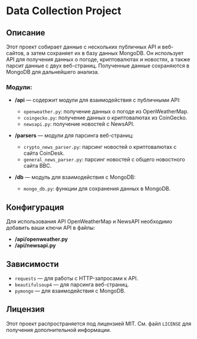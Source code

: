 # Data Collection Project

## Описание

Этот проект собирает данные с нескольких публичных API и веб-сайтов, а затем сохраняет их в базу данных MongoDB. Он использует API для получения данных о погоде, криптовалютах и новостях, а также парсит данные с двух веб-страниц. Полученные данные сохраняются в MongoDB для дальнейшего анализа.

### Модули:

- **/api** — содержит модули для взаимодействия с публичными API:
  - `openweather.py`: получение данных о погоде из OpenWeatherMap.
  - `coingecko.py`: получение данных о криптовалютах из CoinGecko.
  - `newsapi.py`: получение новостей с NewsAPI.
  
- **/parsers** — модули для парсинга веб-страниц:
  - `crypto_news_parser.py`: парсинг новостей о криптовалютах с сайта CoinDesk.
  - `general_news_parser.py`: парсинг новостей с общего новостного сайта BBC.

- **/db** — модуль для взаимодействия с MongoDB:
  - `mongo_db.py`: функции для сохранения данных в MongoDB.

## Конфигурация

Для использования API OpenWeatherMap и NewsAPI необходимо добавить ваши ключи API в файлы:

- **/api/openweather.py**
- **/api/newsapi.py**

## Зависимости

- `requests` — для работы с HTTP-запросами к API.
- `beautifulsoup4` — для парсинга веб-страниц.
- `pymongo` — для взаимодействия с MongoDB.

## Лицензия

Этот проект распространяется под лицензией MIT. См. файл `LICENSE` для получения дополнительной информации.

